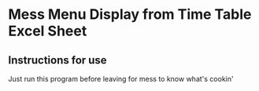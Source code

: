 # Mess Menu Display from Time Table Excel Sheet

## Instructions for use
Just run this program before leaving for mess to know what's cookin'

